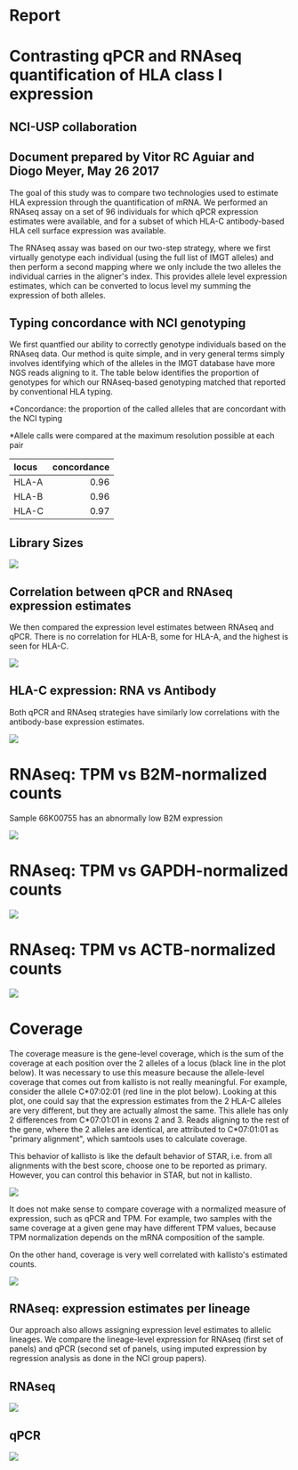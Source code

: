 Report
================

Contrasting qPCR and RNAseq quantification of HLA class I expression
====================================================================

NCI-USP collaboration
---------------------

Document prepared by Vitor RC Aguiar and Diogo Meyer, May 26 2017
-----------------------------------------------------------------

The goal of this study was to compare two technologies used to estimate HLA expression through the quantification of mRNA. We performed an RNAseq assay on a set of 96 individuals for which qPCR expression estimates were available, and for a subset of which HLA-C antibody-based HLA cell surface expression was available.

The RNAseq assay was based on our two-step strategy, where we first virtually genotype each individual (using the full list of IMGT alleles) and then perform a second mapping where we only include the two alleles the individual carries in the aligner's index. This provides allele level expression estimates, which can be converted to locus level my summing the expression of both alleles.

Typing concordance with NCI genotyping
--------------------------------------

We first quantfied our ability to correctly genotype individuals based on the RNAseq data. Our method is quite simple, and in very general terms simply involves identifying which of the alleles in the IMGT database have more NGS reads aligning to it. The table below identifies the proportion of genotypes for which our RNAseq-based genotyping matched that reported by conventional HLA typing.

\*Concordance: the proportion of the called alleles that are concordant with the NCI typing

\*Allele calls were compared at the maximum resolution possible at each pair

| locus |  concordance|
|:------|------------:|
| HLA-A |         0.96|
| HLA-B |         0.96|
| HLA-C |         0.97|

Library Sizes
-------------

![](./plots/library_sizes.png)

Correlation between qPCR and RNAseq expression estimates
--------------------------------------------------------

We then compared the expression level estimates between RNAseq and qPCR. There is no correlation for HLA-B, some for HLA-A, and the highest is seen for HLA-C.

![](./plots/seq_vs_pcr.png)

HLA-C expression: RNA vs Antibody
---------------------------------

Both qPCR and RNAseq strategies have similarly low correlations with the antibody-base expression estimates.

![](./plots/ab_vs_rna.png)

RNAseq: TPM vs B2M-normalized counts
====================================

Sample 66K00755 has an abnormally low B2M expression

![](./plots/tpm_vs_B2MnormCounts.png)

RNAseq: TPM vs GAPDH-normalized counts
======================================

![](./plots/tpm_vs_GAPDHnormCounts.png)

RNAseq: TPM vs ACTB-normalized counts
=====================================

![](./plots/tpm_vs_ACTBnormCounts.png)

Coverage
========

The coverage measure is the gene-level coverage, which is the sum of the coverage at each position over the 2 alleles of a locus (black line in the plot below). It was necessary to use this measure because the allele-level coverage that comes out from kallisto is not really meaningful. For example, consider the allele C\*07:02:01 (red line in the plot below). Looking at this plot, one could say that the expression estimates from the 2 HLA-C alleles are very different, but they are actually almost the same. This allele has only 2 differences from C\*07:01:01 in exons 2 and 3. Reads aligning to the rest of the gene, where the 2 alleles are identical, are attributed to C\*07:01:01 as "primary alignment", which samtools uses to calculate coverage.

This behavior of kallisto is like the default behavior of STAR, i.e. from all alignments with the best score, choose one to be reported as primary. However, you can control this behavior in STAR, but not in kallisto.

![](./plots/covs_measure.png)

It does not make sense to compare coverage with a normalized measure of expression, such as qPCR and TPM. For example, two samples with the same coverage at a given gene may have different TPM values, because TPM normalization depends on the mRNA composition of the sample.

On the other hand, coverage is very well correlated with kallisto's estimated counts.

![](./plots/covs_expression.png)

RNAseq: expression estimates per lineage
----------------------------------------

Our approach also allows assigning expression level estimates to allelic lineages. We compare the lineage-level expression for RNAseq (first set of panels) and qPCR (second set of panels, using imputed expression by regression analysis as done in the NCI group papers).

RNAseq
------

![](./plots/rnaseq_lineages.png)

qPCR
----

![](./plots/nci_lineages.png)

